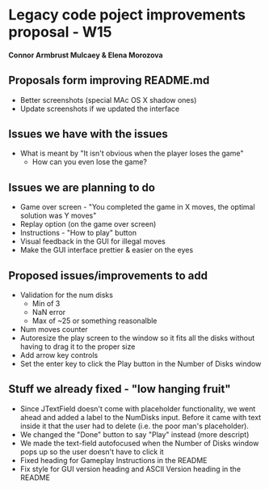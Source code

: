 # Legacy code poject improvements proposal - W15
#### Connor Armbrust Mulcaey & Elena Morozova

## Proposals form improving README.md
* Better screenshots (special MAc OS X shadow ones)
* Update screenshots if we updated the interface

## Issues we have with the issues
* What is meant by "It isn't obvious when the player loses the game"
  - How can you even lose the game?

## Issues we are planning to do
* Game over screen - "You completed the game in X moves, the optimal solution was Y moves"
* Replay option (on the game over screen)
* Instructions - "How to play" button
* Visual feedback in the GUI for illegal moves
* Make the GUI interface prettier & easier on the eyes

## Proposed issues/improvements to add
* Validation for the num disks
  - Min of 3
  - NaN error
  - Max of ~25 or something reasonalble
* Num moves counter
* Autoresize the play screen to the window so it fits all the disks without having to drag it to the proper size
* Add arrow key controls
* Set the enter key to click the Play button in the Number of Disks window

## Stuff we already fixed - "low hanging fruit"
* Since JTextField doesn't come with placeholder functionality, we went ahead and added a label to the NumDisks input. Before it came with text inside it that the user had to delete (i.e. the poor man's placeholder).
* We changed the "Done" button to say "Play" instead (more descript)
* We made the text-field autofocused when the Number of Disks window pops up so the user doesn't have to click it
* Fixed heading for Gameplay Instructions in the README
* Fix style for GUI version heading and ASCII Version heading in the README